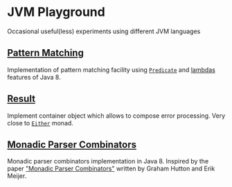 # JVM Playground

Occasional useful(less) experiments using different JVM languages

## [Pattern Matching][pattern-matching]

Implementation of pattern matching facility using 
[```Predicate```][predicate] and [lambdas][lambdas] features of Java 8.

## [Result][result]

Implement container object which allows to compose error processing.
Very close to [```Either```][either-monad] monad.

## [Monadic Parser Combinators][monadic-parser-combinators]

Monadic parser combinators implementation in Java 8. 
Inspired by the paper ["Monadic Parser Combinators"][monadic-parser-combinators-paper] 
written by Graham Hutton and Erik Meijer. 

[pattern-matching]: ./pattern-matching
[result]: ./result
[monadic-parser-combinators]: ./monadic-parser-combinators

[predicate]: https://docs.oracle.com/javase/8/docs/api/java/util/function/Predicate.html
[lambdas]: https://docs.oracle.com/javase/tutorial/java/javaOO/lambdaexpressions.html
[either-monad]: http://learnyouahaskell.com/for-a-few-monads-more#error
[monadic-parser-combinators-paper]: http://www.cs.nott.ac.uk/~pszgmh/monparsing.pdf
